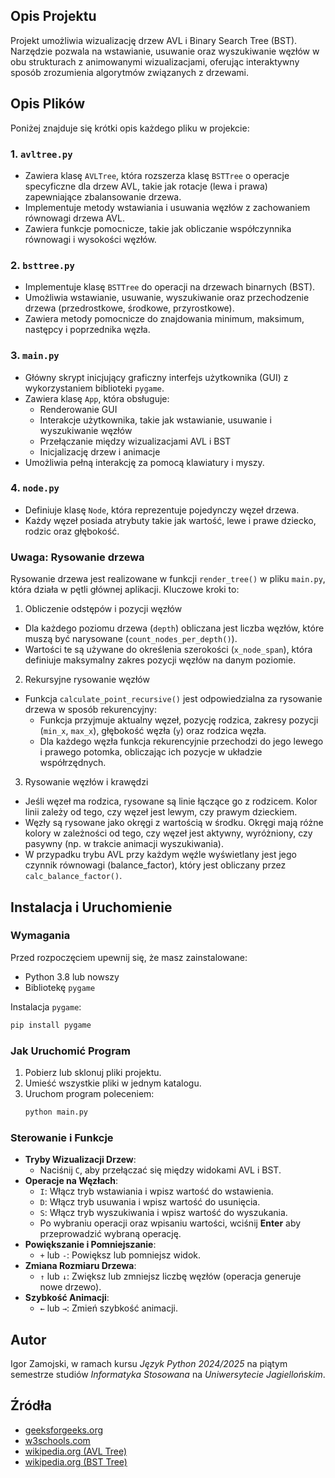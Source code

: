 ﻿
## Opis Projektu
Projekt umożliwia wizualizację drzew AVL i Binary Search Tree (BST). Narzędzie pozwala na wstawianie, usuwanie oraz wyszukiwanie węzłów w obu strukturach z animowanymi wizualizacjami, oferując interaktywny sposób zrozumienia algorytmów związanych z drzewami.

## Opis Plików
Poniżej znajduje się krótki opis każdego pliku w projekcie:

### 1. `avltree.py`
- Zawiera klasę `AVLTree`, która rozszerza klasę `BSTTree` o operacje specyficzne dla drzew AVL, takie jak rotacje (lewa i prawa) zapewniające zbalansowanie drzewa.
- Implementuje metody wstawiania i usuwania węzłów z zachowaniem równowagi drzewa AVL.
- Zawiera funkcje pomocnicze, takie jak obliczanie współczynnika równowagi i wysokości węzłów.

### 2. `bsttree.py`
- Implementuje klasę `BSTTree` do operacji na drzewach binarnych (BST).
- Umożliwia wstawianie, usuwanie, wyszukiwanie oraz przechodzenie drzewa (przedrostkowe, środkowe, przyrostkowe).
- Zawiera metody pomocnicze do znajdowania minimum, maksimum, następcy i poprzednika węzła.

### 3. `main.py`
- Główny skrypt inicjujący graficzny interfejs użytkownika (GUI) z wykorzystaniem biblioteki `pygame`.
- Zawiera klasę `App`, która obsługuje:
  - Renderowanie GUI
  - Interakcje użytkownika, takie jak wstawianie, usuwanie i wyszukiwanie węzłów
  - Przełączanie między wizualizacjami AVL i BST
  - Inicjalizację drzew i animacje
- Umożliwia pełną interakcję za pomocą klawiatury i myszy.

### 4. `node.py`
- Definiuje klasę `Node`, która reprezentuje pojedynczy węzeł drzewa.
- Każdy węzeł posiada atrybuty takie jak wartość, lewe i prawe dziecko, rodzic oraz głębokość.

### Uwaga: Rysowanie drzewa

Rysowanie drzewa jest realizowane w funkcji `render_tree()` w pliku `main.py`, która działa w pętli głównej aplikacji. Kluczowe kroki to:

1. Obliczenie odstępów i pozycji węzłów
  - Dla każdego poziomu drzewa (`depth`) obliczana jest liczba węzłów, które muszą być narysowane (`count_nodes_per_depth()`).
  - Wartości te są używane do określenia szerokości (`x_node_span`), która definiuje maksymalny zakres pozycji węzłów na danym poziomie.
2. Rekursyjne rysowanie węzłów
  - Funkcja `calculate_point_recursive()` jest odpowiedzialna za rysowanie drzewa w sposób rekurencyjny:
    - Funkcja przyjmuje aktualny węzeł, pozycję rodzica, zakresy pozycji (`min_x`, `max_x`), głębokość węzła (`y`) oraz rodzica węzła.
    - Dla każdego węzła funkcja rekurencyjnie przechodzi do jego lewego i prawego potomka, obliczając ich pozycje w układzie współrzędnych.
3. Rysowanie węzłów i krawędzi
  - Jeśli węzeł ma rodzica, rysowane są linie łączące go z rodzicem. Kolor linii zależy od tego, czy węzeł jest lewym, czy prawym dzieckiem.
  - Węzły są rysowane jako okręgi z wartością w środku. Okręgi mają różne kolory w zależności od tego, czy węzeł jest aktywny, wyróżniony, czy pasywny (np. w trakcie animacji wyszukiwania).
  - W przypadku trybu AVL przy każdym węźle wyświetlany jest jego czynnik równowagi (balance_factor), który jest obliczany przez `calc_balance_factor()`.

## Instalacja i Uruchomienie

### Wymagania
Przed rozpoczęciem upewnij się, że masz zainstalowane:
- Python 3.8 lub nowszy
- Bibliotekę `pygame`

Instalacja `pygame`:
```bash
pip install pygame
```

### Jak Uruchomić Program
1. Pobierz lub sklonuj pliki projektu.
2. Umieść wszystkie pliki w jednym katalogu.
3. Uruchom program poleceniem:
   ```bash
   python main.py
   ```

### Sterowanie i Funkcje
- **Tryby Wizualizacji Drzew**:
  - Naciśnij `C`, aby przełączać się między widokami AVL i BST.
- **Operacje na Węzłach**:
  - `I`: Włącz tryb wstawiania i wpisz wartość do wstawienia.
  - `D`: Włącz tryb usuwania i wpisz wartość do usunięcia.
  - `S`: Włącz tryb wyszukiwania i wpisz wartość do wyszukania.
  - Po wybraniu operacji oraz wpisaniu wartości, wciśnij **Enter** aby przeprowadzić wybraną operację.
- **Powiększanie i Pomniejszanie**:
  - `+` lub `-`: Powiększ lub pomniejsz widok.
- **Zmiana Rozmiaru Drzewa**:
  - `↑` lub `↓`: Zwiększ lub zmniejsz liczbę węzłów (operacja generuje nowe drzewo).
- **Szybkość Animacji**:
  - `←` lub `→`: Zmień szybkość animacji.
 
## Autor
Igor Zamojski, w ramach kursu *Język Python 2024/2025* na piątym semestrze studiów *Informatyka Stosowana* na *Uniwersytecie Jagiellońskim*.

## Źródła
- [geeksforgeeks.org](https://www.geeksforgeeks.org/)
- [w3schools.com](https://www.w3schools.com/dsa)
- [wikipedia.org (AVL Tree)](https://en.wikipedia.org/wiki/AVL_tree)
- [wikipedia.org (BST Tree)](https://en.wikipedia.org/wiki/Binary_search_tree)
